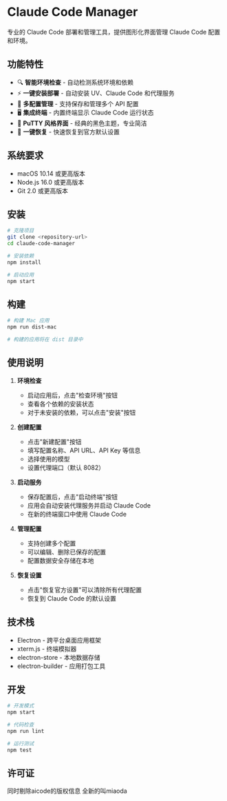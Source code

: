 # Claude Code Manager

专业的 Claude Code 部署和管理工具，提供图形化界面管理 Claude Code 配置和环境。

## 功能特性

- 🔍 **智能环境检查** - 自动检测系统环境和依赖
- ⚡ **一键安装部署** - 自动安装 UV、Claude Code 和代理服务
- 💾 **多配置管理** - 支持保存和管理多个 API 配置
- 🖥 **集成终端** - 内置终端显示 Claude Code 运行状态
- 🎨 **PuTTY 风格界面** - 经典的黑色主题，专业简洁
- 🔄 **一键恢复** - 快速恢复到官方默认设置

## 系统要求

- macOS 10.14 或更高版本
- Node.js 16.0 或更高版本
- Git 2.0 或更高版本

## 安装

```bash
# 克隆项目
git clone <repository-url>
cd claude-code-manager

# 安装依赖
npm install

# 启动应用
npm start
```

## 构建

```bash
# 构建 Mac 应用
npm run dist-mac

# 构建的应用将在 dist 目录中
```

## 使用说明

1. **环境检查**
   - 启动应用后，点击"检查环境"按钮
   - 查看各个依赖的安装状态
   - 对于未安装的依赖，可以点击"安装"按钮

2. **创建配置**
   - 点击"新建配置"按钮
   - 填写配置名称、API URL、API Key 等信息
   - 选择使用的模型
   - 设置代理端口（默认 8082）

3. **启动服务**
   - 保存配置后，点击"启动终端"按钮
   - 应用会自动安装代理服务并启动 Claude Code
   - 在新的终端窗口中使用 Claude Code

4. **管理配置**
   - 支持创建多个配置
   - 可以编辑、删除已保存的配置
   - 配置数据安全存储在本地

5. **恢复设置**
   - 点击"恢复官方设置"可以清除所有代理配置
   - 恢复到 Claude Code 的默认设置

## 技术栈

- Electron - 跨平台桌面应用框架
- xterm.js - 终端模拟器
- electron-store - 本地数据存储
- electron-builder - 应用打包工具

## 开发

```bash
# 开发模式
npm start

# 代码检查
npm run lint

# 运行测试
npm test
```

## 许可证

同时剔除aicode的版权信息  全新的叫miaoda 

